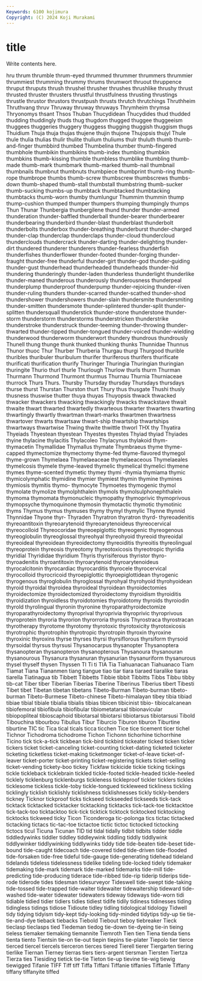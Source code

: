 ```yaml
---
Keywords: 6100 kojimura
Copyright: (C) 2024 Koji Murakami
---
```


# title

Write contents here.



hru thrum thrumble thrum-eyed
thrummed thrummer thrummers thrummier thrummiest thrumming thrummy thrums thrumwort thruout
thruppence thruput thruputs thrush thrushel thrusher thrushes thrushlike thrushy thrust
thrusted thruster thrusters thrustful thrustfulness thrusting thrustings thrustle thrustor thrustors
thrustpush thrusts thrutch thrutchings Thruthheim Thruthvang thruv Thruway thruway thruways
Thrymheim thrymsa Thryonomys thsant Thsos Thuban Thucydidean Thucydides thud thudded
thudding thuddingly thuds thug thugdom thugged thuggee thuggeeism thuggees thuggeries
thuggery thuggess thugging thuggish thuggism thugs Thuidium Thuja thuja thujas
thujene thujin thujone Thujopsis thujyl Thule thule thulia thulias thulir
thulite thulium thuliums thulr thuluth thumb thumb-and-finger thumbbird thumbed Thumbelina
thumber thumb-fingered thumbhole thumbikin thumbikins thumb-index thumbing thumbkin thumbkins thumb-kissing
thumble thumbless thumblike thumbling thumb-made thumb-mark thumbmark thumb-marked thumb-nail thumbnail
thumbnails thumbnut thumbnuts thumbpiece thumbprint thumb-ring thumb-rope thumbrope thumbs thumb-screw
thumbscrew thumbscrews thumbs-down thumb-shaped thumb-stall thumbstall thumbstring thumb-sucker thumb-sucking thumbs-up
thumbtack thumbtacked thumbtacking thumbtacks thumb-worn thumby thumlungur Thummim thummin thump
thump-cushion thumped thumper thumpers thumping thumpingly thumps Thun Thunar Thunbergia
thunbergilene thund thunder thunder-armed thunderation thunder-baffled thunderball thunder-bearer thunderbearer thunderbearing
thunderbird thunder-blast thunderblast thunderbolt thunderbolts thunderbox thunder-breathing thunderburst thunder-charged thunder-clap
thunderclap thunderclaps thunder-cloud thundercloud thunderclouds thundercrack thunder-darting thunder-delighting thunder-dirt thundered
thunderer thunderers thunder-fearless thunderfish thunderfishes thunderflower thunder-footed thunder-forging thunder-fraught thunder-free
thunderful thunder-girt thunder-god thunder-guiding thunder-gust thunderhead thunderheaded thunderheads thunder-hid thundering
thunderingly thunder-laden thunderless thunderlight thunderlike thunder-maned thunderous thunderously thunderousness thunderpeal
thunderplump thunderproof thunderpump thunder-rejoicing thunder-riven thunder-ruling thunders thunder-scarred thunder-scathed thunder-shod
thundershower thundershowers thunder-slain thundersmite thundersmiting thunder-smitten thundersmote thunder-splintered thunder-split thunder-splitten
thundersquall thunderstick thunder-stone thunderstone thunder-storm thunderstorm thunderstorms thunderstricken thunderstrike thunderstroke
thunderstruck thunder-teeming thunder-throwing thunder-thwarted thunder-tipped thunder-tongued thunder-voiced thunder-wielding thunderwood thunderworm
thunderwort thundery thundrous thundrously Thunell thung thunge thunk thunked thunking
thunks Thunnidae Thunnus Thunor thuoc Thur Thurber Thurberia Thurgau thurgi
Thurgood thurible thuribles thuribuler thuribulum thurifer thuriferous thurifers thurificate thurificati
thurification thurify Thuringer Thuringia Thuringian thuringian thuringite Thurio thurl thurle
Thurlough Thurlow thurls thurm Thurman Thurmann Thurmond Thurmont thurmus Thurnau
Thurnia Thurniaceae thurrock Thurs Thurs. Thursby Thursday thursday Thursdays thursdays
thurse thurst Thurstan Thurston thurt Thury thus thusgate Thushi thusly
thusness thuswise thutter thuya thuyas Thuyopsis thwack thwacked thwacker thwackers
thwacking thwackingly thwacks thwackstave thwait thwaite thwart thwarted thwartedly thwarteous
thwarter thwarters thwarting thwartingly thwartly thwartman thwart-marks thwartmen thwartness thwartover
thwarts thwartsaw thwart-ship thwartship thwartships thwartways thwartwise Thwing thwite thwittle
thworl THX thy Thyatira Thyeiads Thyestean thyestean Thyestes thyestes Thyiad
thyiad Thyiades thyine thylacine thylacitis Thylacoleo Thylacynus thylakoid thym- thymacetin
Thymallidae Thymallus thymate Thymbraeus thyme thyme-capped thymectomize thymectomy thyme-fed thyme-flavored
thymegol thyme-grown Thymelaea Thymelaeaceae thymelaeaceous Thymelaeales thymelcosis thymele thyme-leaved thymelic
thymelical thymelici thymene thymes thyme-scented thymetic thymey thymi -thymia thymiama
thymic thymicolymphatic thymidine thymier thymiest thymin thymine thymines thymiosis thymitis
thymo- thymocyte Thymoetes thymogenic thymol thymolate thymolize thymolphthalein thymols thymolsulphonephthalein
thymoma thymomata thymonucleic thymopathy thymoprivic thymoprivous thymopsyche thymoquinone thymosin thymotactic
thymotic thymotinic thyms Thymus thymus thymuses thymy thymyl thymylic Thynne
thynnid Thynnidae Thyone thyr- Thyraden Thyratron thyratron thyrd- thyreoadenitis thyreoantitoxin
thyreoarytenoid thyreoarytenoideus thyreocervical thyreocolloid Thyreocoridae thyreoepiglottic thyreogenic thyreogenous thyreoglobulin thyreoglossal
thyreohyal thyreohyoid thyreoid thyreoidal thyreoideal thyreoidean thyreoidectomy thyreoiditis thyreoitis thyreolingual
thyreoprotein thyreosis thyreotomy thyreotoxicosis thyreotropic thyridia thyridial Thyrididae thyridium Thyris
thyrisiferous thyristor thyro- thyroadenitis thyroantitoxin thyroarytenoid thyroarytenoideus thyrocalcitonin thyrocardiac thyrocarditis
thyrocele thyrocervical thyrocolloid thyrocricoid thyroepiglottic thyroepiglottidean thyrogenic thyrogenous thyroglobulin thyroglossal
thyrohyal thyrohyoid thyrohyoidean thyroid thyroidal thyroidea thyroideal thyroidean thyroidectomies thyroidectomize
thyroidectomized thyroidectomy thyroidism thyroiditis thyroidization thyroidless thyroidotomies thyroidotomy thyroids thyroiodin
thyrold thyrolingual thyronin thyronine thyroparathyroidectomize thyroparathyroidectomy thyroprival thyroprivia thyroprivic thyroprivous
thyroprotein thyroria thyrorion thyrorroria thyrosis Thyrostraca thyrostracan thyrotherapy thyrotome thyrotomy
thyrotoxic thyrotoxicity thyrotoxicosis thyrotrophic thyrotrophin thyrotropic thyrotropin thyroxin thyroxine thyroxinic
thyroxins thyrse thyrses thyrsi thyrsiflorous thyrsiform thyrsoid thyrsoidal thyrsus thyrsusi
Thysanocarpus thysanopter Thysanoptera thysanopteran thysanopteron thysanopterous Thysanoura thysanouran thysanourous Thysanura
thysanuran thysanurian thysanuriform thysanurous thysel thyself thysen Thyssen TI Ti
ti TIA Tia Tiahuanacan Tiahuanaco Tiam Tiamat Tiana Tiananmen tiang
tiangue tiao tiar tiara tiaraed tiaralike tiaras tiarella Tiatinagua tib
Tibbett Tibbetts Tibbie tibbit Tibbitts Tibbs Tibbu tibby tib-cat Tiber
tiber Tiberian Tiberias Tiberine Tiberinus Tiberius tibert Tibesti Tibet tibet
Tibetan tibetan tibetans Tibeto-Burman Tibeto-burman tibeto-burman Tibeto-Burmese Tibeto-chinese Tibeto-himalayan tibey
tibia tibiad tibiae tibial tibiale tibialia tibialis tibias tibicen tibicinist
tibio- tibiocalcanean tibiofemoral tibiofibula tibiofibular tibiometatarsal tibionavicular tibiopopliteal tibioscaphoid tibiotarsal
tibiotarsi tibiotarsus tibiotarsusi Tibold Tibouchina tibourbou Tibullus Tibur Tiburcio Tiburon
tiburon Tiburtine tiburtine TIC tic Tica tical ticals ticca ticchen
Tice tice ticement ticer tichel Tichnor Tichodroma tichodrome Tichon Tichonn
tichorhine tichorrhine Ticino tick tick-a-tick tickbean tick-bird tickbird tickeater ticked
ticken ticker tickers ticket ticket-canceling ticket-counting ticket-dating ticketed ticketer ticketing
ticketless ticket-making ticketmonger ticket-of-leave ticket-of-leaver ticket-porter ticket-printing ticket-registering tickets ticket-selling
ticket-vending tickety-boo tickey Tickfaw tickicide tickie ticking tickings tickle tickleback
ticklebrain tickled tickle-footed tickle-headed tickle-heeled ticklely ticklenburg ticklenburgs tickleness tickleproof
tickler ticklers tickles ticklesome tickless tickle-toby tickle-tongued tickleweed tickliness tickling
ticklingly ticklish ticklishly ticklishness ticklishnesses tickly tickly-benders tickney Ticknor tickproof
ticks tickseed tickseeded tickseeds tick-tack ticktack ticktacked ticktacker ticktacking ticktacks
tick-tack-toe ticktacktoe tick-tack-too ticktacktoo tick-tick ticktick ticktock ticktocked ticktocking ticktocks
tickweed ticky Ticon Ticonderoga tic-polonga tics tictac tictacked tictacking tictacs
tic-tac-toe tictactoe tictic tictoc tictocked tictocking tictocs ticul Ticuna Ticunan
TID tid tidal tidally tidbit tidbits tidder tiddle tiddledywinks tiddler
tiddley tiddleywink tiddling tiddly tiddlywink tiddlywinker tiddlywinking tiddlywinks tiddy tide
tide-beaten tide-beset tide-bound tide-caught tidecoach tide-covered tided tide-driven tide-flooded tide-forsaken
tide-free tideful tide-gauge tide-generating tidehead tideland tidelands tideless tidelessness tidelike
tideling tide-locked tidely tidemaker tidemaking tide-mark tidemark tide-marked tidemarks tide-mill
tide-predicting tide-producing tiderace tide-ribbed tide-rip tiderip tiderips tide-rode tiderode tides
tidesman tidesurveyor Tideswell tide-swept tide-taking tide-tossed tide-trapped tide-waiter tidewaiter tidewaitership
tideward tide-washed tide-water tidewater tidewaters tideway tideways tide-worn tidi tidiable
tidied tidier tidiers tidies tidiest tidife tidily tidiness tidinesses tiding
tidingless tidings tidiose Tidioute tidley tidling tidological tidology Tidwell tidy
tidying tidyism tidy-kept tidy-looking tidy-minded tidytips tidy-up tie tie- tie-and-dye
tieback tiebacks Tiebold Tiebout tieboy tiebreaker Tieck tieclasp tieclasps tied
Tiedeman tiedog tie-down tie-dyeing tie-in tieing tieless tiemaker tiemaking tiemannite
Tiemroth Tien tien Tiena tienda tiens tienta tiento Tientsin tie-on
tie-out tiepin tiepins tie-plater Tiepolo tier tierce tierced tiercel tiercels
tierceron tierces tiered Tierell tierer Tiergarten tiering tierlike Tiernan Tierney
tierras tiers tiers-argent tiersman Tiersten Tiertza Tierza ties Tiesiding tietick
tie-tie Tieton tie-up tievine tie-wig tiewig tiewigged Tifanie TIFF Tiff
tiff Tiffa Tiffani Tiffanie tiffanies Tiffanle Tiffany tiffany tiffanyite tiffed
